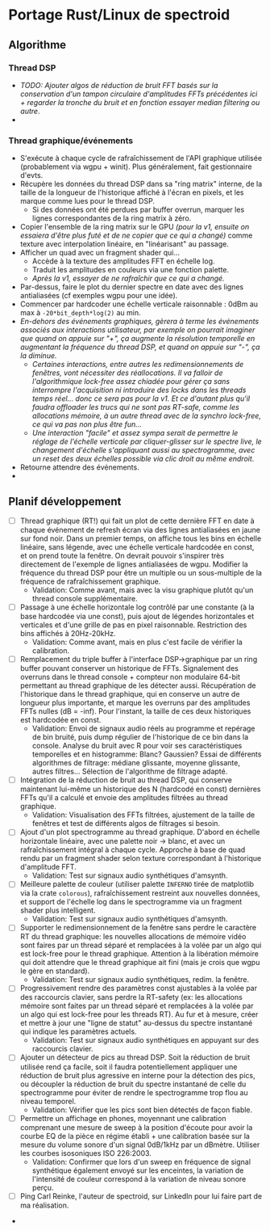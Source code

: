 # Portage Rust/Linux de spectroid

## Algorithme

### Thread DSP

* _TODO: Ajouter algos de réduction de bruit FFT basés sur la conservation d'un
  tampon circulaire d'amplitudes FFTs précédentes ici + regarder la tronche du
  bruit et en fonction essayer median filtering ou autre_.
* 

### Thread graphique/événements

* S'exécute à chaque cycle de rafraîchissement de l'API graphique utilisée
  (probablement via wgpu + winit). Plus généralement, fait gestionnaire d'evts.
* Récupère les données du thread DSP dans sa "ring matrix" interne, de la taille
  de la longueur de l'historique affiché à l'écran en pixels, et les marque
  comme lues pour le thread DSP.
    * Si des données ont été perdues par buffer overrun, marquer les lignes
      correspondantes de la ring matrix à zéro.
* Copier l'ensemble de la ring matrix sur le GPU _(pour la v1, ensuite on
  essaiera d'être plus futé et de ne copier que ce qui a changé)_ comme texture
  avec interpolation linéaire, en "linéarisant" au passage.
* Afficher un quad avec un fragment shader qui...
    * Accède à la texture des amplitudes FFT en échelle log.
    * Traduit les amplitudes en couleurs via une fonction palette.
    * _Après la v1, essayer de ne rafraîchir que ce qui a changé._
* Par-dessus, faire le plot du dernier spectre en date avec des lignes
  antialiasées (cf exemples wgpu pour une idée).
* Commencer par hardcoder une échelle verticale raisonnable : 0dBm au max
  à `-20*bit_depth*log(2)` au min.
* _En-dehors des événements graphiques, gèrera à terme les événements associés
  aux interactions utilisateur, par exemple on pourrait imaginer que quand on
  appuie sur "+", ça augmente la résolution temporelle en augmentant la
  fréquence du thread DSP, et quand on appuie sur "-", ça la diminue._
    * _Certaines interactions, entre autres les redimensionnements de fenêtres,
      vont nécessiter des réallocations. Il va falloir de l'algorithmique
      lock-free assez chiadée pour gérer ça sans interrompre l'acquisition ni
      introduire des locks dans les threads temps réel... donc ce sera pas pour
      la v1. Et ce d'autant plus qu'il faudra offloader les trucs qui ne sont
      pas RT-safe, comme les allocations mémoire, à un autre thread avec de la
      synchro lock-free, ce qui va pas non plus être fun..._
    * _Une interaction "facile" et assez sympa serait de permettre le réglage
      de l'échelle verticale par cliquer-glisser sur le spectre live, le
      changement d'échelle s'appliquant aussi au spectrogramme, avec un reset
      des deux échelles possible via clic droit au même endroit_.
* Retourne attendre des événements.
* 


## Planif développement

* [ ] Thread graphique (RT!) qui fait un plot de cette dernière FFT en
  date à chaque événement de refresh écran via des lignes antialiasées en jaune
  sur fond noir. Dans un premier temps, on affiche tous les bins en échelle
  linéaire, sans légende, avec une échelle verticale hardcodée en const, et on
  prend toute la fenêtre. On devrait pouvoir s'inspirer très directement de
  l'exemple de lignes antialiasées de wgpu. Modifier la fréquence du thread DSP
  pour être un multiple ou un sous-multiple de la fréquence de rafraîchissement
  graphique.
    * Validation: Comme avant, mais avec la visu graphique plutôt qu'un thread
      console supplémentaire.
* [ ] Passage à une échelle horizontale log contrôlé par une constante
  (à la base hardcodée via une const), puis ajout de légendes horizontales et
  verticales et d'une grille de pas en pixel raisonnable. Restriction des bins
  affichés à 20Hz-20kHz.
    * Validation: Comme avant, mais en plus c'est facile de vérifier la
      calibration.
* [ ] Remplacement du triple buffer à l'interface DSP->graphique par un
  ring buffer pouvant conserver un historique de FFTs. Signalement des
  overruns dans le thread console + compteur non modulaire 64-bit permettant au
  thread graphique de les détecter aussi. Récupération de l'historique dans le
  thread graphique, qui en conserve un autre de longueur plus importante, et
  marque les overruns par des amplitudes FFTs nulles (dB = -inf). Pour
  l'instant, la taille de ces deux historiques est hardcodée en const.
    * Validation: Envoi de signaux audio réels au programme et repérage de bin
      bruité, puis dump régulier de l'historique de ce bin dans la console.
      Analyse du bruit avec R pour voir ses caractéristiques temporelles et en
      histogramme: Blanc? Gaussien? Essai de différents algorithmes de filtrage:
      médiane glissante, moyenne glissante, autres filtres... Sélection de
      l'algorithme de filtrage adapté.
* [ ] Intégration de la réduction de bruit au thread DSP, qui conserve
  maintenant lui-même un historique des N (hardcodé en const) dernières FFTs
  qu'il a calculé et envoie des amplitudes filtrées au thread graphique.
    * Validation: Visualisation des FFTs filtrées, ajustement de la taille de
      fenêtres et test de différents algos de filtrages si besoin.
* [ ] Ajout d'un plot spectrogramme au thread graphique. D'abord en
  échelle horizontale linéaire, avec une palette noir -> blanc, et avec un
  rafraîchissement intégral à chaque cycle. Approche à base de quad rendu par un
  fragment shader selon texture correspondant à l'historique d'amplitude FFT.
    * Validation: Test sur signaux audio synthétiques d'amsynth.
* [ ] Meilleure palette de couleur (utiliser palette `INFERNO` tirée
  de matplotlib via la crate `colorous`), rafraîchissement restreint aux
  nouvelles données, et support de l'échelle log dans le spectrogramme via un
  fragment shader plus intelligent.
    * Validation: Test sur signaux audio synthétiques d'amsynth.
* [ ] Supporter le redimensionnement de la fenêtre sans perdre le
  caractère RT du thread graphique: les nouvelles allocations de mémoire vidéo
  sont faires par un thread séparé et remplacées à la volée par un algo qui est
  lock-free pour le thread graphique. Attention à la libération mémoire qui
  doit attendre que le thread graphique ait fini (mais je crois que wgpu le
  gère en standard).
    * Validation: Test sur signaux audio synthétiques, redim. la fenêtre.
* [ ] Progressivement rendre des paramètres const ajustables à la
  volée par des raccourcis clavier, sans perdre la RT-safety (ex: les
  allocations mémoire sont faites par un thread séparé et remplacées à la volée
  par un algo qui est lock-free pour les threads RT). Au fur et à mesure, créer
  et mettre à jour une "ligne de statut" au-dessus du spectre instantané qui
  indique les paramètres actuels.
    * Validation: Test sur signaux audio synthétiques en appuyant sur des
      raccourcis clavier.
* [ ] Ajouter un détecteur de pics au thread DSP. Soit la réduction de
  bruit utilisée rend ça facile, soit il faudra potentiellement appliquer une
  réduction de bruit plus agressive en interne pour la détection des pics, ou
  découpler la réduction de bruit du spectre instantané de celle du
  spectrogramme pour éviter de rendre le spectrogramme trop flou au niveau
  temporel.
    * Validation: Vérifier que les pics sont bien détectés de façon fiable.
* [ ] Permettre un affichage en phones, moyennant une calibration
  comprenant une mesure de sweep à la position d'écoute pour avoir la courbe EQ
  de la pièce en régime établi + une calibration basée sur la mesure du volume
  sonore d'un signal 0dB/1kHz par un dBmètre. Utiliser les courbes isosoniques
  ISO 226:2003.
    * Validation: Confirmer que lors d'un sweep en fréquence de signal
      synthétique également envoyé sur les enceintes, la variation de
      l'intensité de couleur correspond à la variation de niveau sonore perçu.
* [ ] Ping Carl Reinke, l'auteur de spectroid, sur LinkedIn pour lui
  faire part de ma réalisation.
* 
